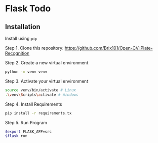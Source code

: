 # Flask Todo

## Installation

Install using `pip`

Step 1. Clone this repository: https://github.com/Brix101/Open-CV-Plate-Recognition

Step 2. Create a new virtual environment

```bash
python -m venv venv
```

Step 3. Activate your virtual environment

```bash
source venv/bin/activate # Linux
.\venv\Scripts\activate # Windows
```

Step 4. Install Requirements

```bash
pip install -r requirements.tx
```

Step 5. Run Program

```bash
$export FLASK_APP=src
$flask run
```

